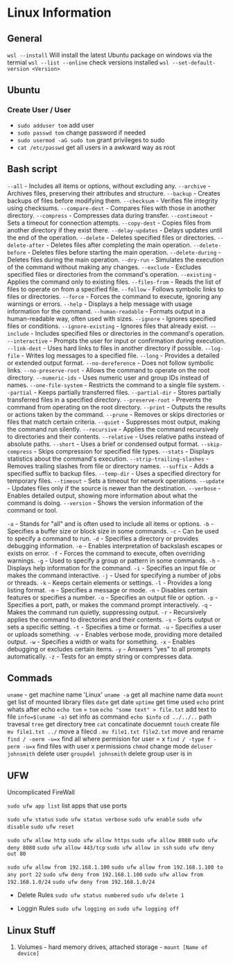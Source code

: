 # Linux Information

## General 

`wsl --install` Will install the latest Ubuntu package on windows via the termial
`wsl --list --online` check versions installed
`wsl --set-default-version <Version>`

## Ubuntu 

### Create User / User

- `sudo adduser tom` add user
- `sudo passwd tom` change password if needed
- `sudo usermod -aG sudo tom` grant privileges to sudo
- `cat /etc/passwd` get all users in a awkward way as root

## Bash script

`--all` - Includes all items or options, without excluding any.
`--archive` - Archives files, preserving their attributes and structure.
`--backup` - Creates backups of files before modifying them.
`--checksum` - Verifies file integrity using checksums.
`--compare-dest` - Compares files with those in another directory.
`--compress` - Compresses data during transfer.
`--contimeout` - Sets a timeout for connection attempts.
`--copy-dest` - Copies files from another directory if they exist there.
`--delay-updates` - Delays updates until the end of the operation.
`--delete` - Deletes specified files or directories.
`--delete-after` - Deletes files after completing the main operation.
`--delete-before` - Deletes files before starting the main operation.
`--delete-during` - Deletes files during the main operation.
`--dry-run` - Simulates the execution of the command without making any changes.
`--exclude` - Excludes specified files or directories from the command's operation.
`--existing` - Applies the command only to existing files.
`--files-from` - Reads the list of files to operate on from a specified file.
`--follow` - Follows symbolic links to files or directories.
`--force` - Forces the command to execute, ignoring any warnings or errors.
`--help` - Displays a help message with usage information for the command.
`--human-readable` - Formats output in a human-readable way, often used with sizes.
`--ignore` - Ignores specified files or conditions.
`--ignore-existing` - Ignores files that already exist.
`--include` - Includes specified files or directories in the command's operation.
`--interactive` - Prompts the user for input or confirmation during execution.
`--link-dest` - Uses hard links to files in another directory if possible.
`--log-file` - Writes log messages to a specified file.
`--long` - Provides a detailed or extended output format.
`--no-dereference` - Does not follow symbolic links.
`--no-preserve-root` - Allows the command to operate on the root directory.
`--numeric-ids` - Uses numeric user and group IDs instead of names.
`--one-file-system` - Restricts the command to a single file system.
`--partial` - Keeps partially transferred files.
`--partial-dir` - Stores partially transferred files in a specified directory.
`--preserve-root` - Prevents the command from operating on the root directory.
`--print` - Outputs the results or actions taken by the command.
`--prune` - Removes or skips directories or files that match certain criteria.
`--quiet` - Suppresses most output, making the command run silently.
`--recursive` - Applies the command recursively to directories and their contents.
`--relative` - Uses relative paths instead of absolute paths.
`--short` - Uses a brief or condensed output format.
`--skip-compress` - Skips compression for specified file types.
`--stats` - Displays statistics about the command's execution.
`--strip-trailing-slashes` - Removes trailing slashes from file or directory names.
`--suffix` - Adds a specified suffix to backup files.
`--temp-dir` - Uses a specified directory for temporary files.
`--timeout` - Sets a timeout for network operations.
`--update` - Updates files only if the source is newer than the destination.
`--verbose` - Enables detailed output, showing more information about what the command is doing.
`--version` - Shows the version information of the command or tool.

`-a` - Stands for "all" and is often used to include all items or options.
`-b` - Specifies a buffer size or block size in some commands.
`-c` - Can be used to specify a command to run.
`-d` - Specifies a directory or provides debugging information.
`-e` - Enables interpretation of backslash escapes or exists on error.
`-f` - Forces the command to execute, often overriding warnings.
`-g` - Used to specify a group or pattern in some commands.
`-h` - Displays help information for the command.
`-i` - Specifies an input file or makes the command interactive.
`-j` - Used for specifying a number of jobs or threads.
`-k` - Keeps certain elements or settings.
`-l` - Provides a long listing format.
`-m` - Specifies a message or mode.
`-n` - Disables certain features or specifies a number.
`-o` - Specifies an output file or option.
`-p` - Specifies a port, path, or makes the command prompt interactively.
`-q` - Makes the command run quietly, suppressing output.
`-r` - Recursively applies the command to directories and their contents.
`-s` - Sorts output or sets a specific setting.
`-t` - Specifies a time or format.
`-u` - Specifies a user or uploads something.
`-v` - Enables verbose mode, providing more detailed output.
`-w` - Specifies a width or waits for something.
`-x` - Enables debugging or excludes certain items.
`-y` - Answers "yes" to all prompts automatically.
`-z` - Tests for an empty string or compresses data.

## Commads

`uname` - get machine name 'Linux'
`uname -a` get all machine name data
`mount` get list of mounted library files
`date` get date
`uptime` get time used
`echo` print whats after echo `echo tom` = `tom`
`echo "some text" > file.txt` add text to file 
`info=$(uname -a)` set info as command `echo $info`
`cd ../../..` path travesal 
`tree` get directory tree
`cat` concatinate docuemnt
`touch` create file
`mv file1.txt ../` move a filecd .
`mv file1.txt file2.txt` move and rename
`find / -oerm -u=x` find all where permision for user = x
`find / -type f -perm -u=x` find files with user x permissions
`chmod` change mode
`deluser johnsmith` delete user
`groupdel johnsmith` delete group user is in

## UFW

Uncomplicated FireWall

`sudo ufw app list` list apps that use ports

`sudo ufw status`
`sudo ufw status verbose`
`sudo ufw enable`
`sudo ufw disable`
`sudo ufw reset`

`sudo ufw allow http`
`sudo ufw allow https`
`sudo ufw allow 8080`
`sudo ufw deny 8080`
`sudo ufw allow 443/tcp`
`sudo ufw allow in ssh`
`sudo ufw deny out 80`

`sudo ufw allow from 192.168.1.100`
`sudo ufw allow from 192.168.1.100 to any port 22`
`sudo ufw deny from 192.168.1.100`
`sudo ufw allow from 192.168.1.0/24`
`sudo ufw deny from 192.168.1.0/24`

- Delete Rules
`sudo ufw status numbered`
`sudo ufw delete 1`

- Loggin Rules
`sudo ufw logging on`
`sudo ufw logging off`

## Linux Stuff

1. Volumes - hard memory drives, attached storage - `mount [Name of device]`
